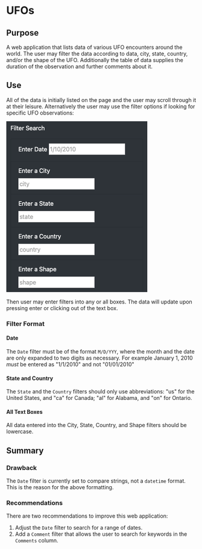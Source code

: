 # UFOs
## Purpose
A web application that lists data of various UFO encounters around the world. The user may filter the data according to data, city, state, country, and/or the shape of the UFO. Additionally the table of data supplies the duration of the observation and further comments about it.

## Use
All of the data is initially listed on the page and the user may scroll through it at their leisure. Alternatively the user may use the filter options if looking for specific UFO observations:

![filter.png](resources/filter.png)

Then user may enter filters into any or all boxes. The data will update upon pressing enter or clicking out of the text box.

### Filter Format
#### Date
The `Date` filter must be of the format `M/D/YYY`, where the month and the date are only expanded to two digits as necessary. For example January 1, 2010 *must* be entered as "1/1/2010" and not "01/01/2010"

#### State and Country
The `State` and the `Country` filters should only use abbreviations: "us" for the United States, and "ca" for Canada; "al" for Alabama, and "on" for Ontario.

#### All Text Boxes
All data entered into the City, State, Country, and Shape filters should be lowercase.

## Summary

### Drawback
The `Date` filter is currently set to compare strings, not a `datetime` format. This is the reason for the above formatting.

### Recommendations
There are two recommendations to improve this web application:

1. Adjust the `Date` filter to search for a range of dates.
2. Add a `Comment` filter that allows the user to search for keywords in the `Comments` column.